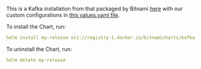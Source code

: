 This is a Kafka installation from that packaged by Bitnami [here](https://github.com/bitnami/charts/tree/main/bitnami/kafka) with our custom configurations in [this values.yaml file](values.yaml).

To install the Chart, run:

```yaml
helm install my-release oci://registry-1.docker.io/bitnamicharts/kafka -f values.yaml
```

To uninstall the Chart, run:

```yaml
helm delete my-release
```
